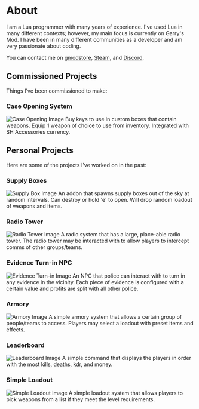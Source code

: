 # About

I am a Lua programmer with many years of experience. I've used Lua in many different contexts; however, my main focus is currently on Garry's Mod. I have been in many different communities as a developer and am very passionate about coding.

You can contact me on [gmodstore](https://www.gmodstore.com/users/coravon), [Steam](https://steamcommunity.com/id/Emm4ly/), and [Discord](https://discordapp.com/users/220041054995349505).

## Commissioned Projects

Things I've been commissioned to make:

### Case Opening System
![Case Opening Image](https://i.imgur.com/BkIqbWp.png)
Buy keys to use in custom boxes that contain weapons. Equip 1 weapon of choice to use from inventory. Integrated with SH Accessories currency.

## Personal Projects

Here are some of the projects I've worked on in the past:

### Supply Boxes
![Supply Box Image](https://i.imgur.com/YUPcMgd.png)
An addon that spawns supply boxes out of the sky at random intervals. Can destroy or hold 'e' to open. Will drop random loadout of weapons and items.

### Radio Tower
![Radio Tower Image](https://i.imgur.com/VKg3xgn.png)
A radio system that has a large, place-able radio tower. The radio tower may be interacted with to allow players to intercept comms of other groups/teams.

### Evidence Turn-in NPC
![Evidence Turn-in Image](https://i.imgur.com/4tUsfpj.png)
An NPC that police can interact with to turn in any evidence in the vicinity. Each piece of evidence is configured with a certain value and profits are split with all other police.

### Armory
![Armory Image](https://i.imgur.com/shPFepT.png)
A simple armory system that allows a certain group of people/teams to access. Players may select a loadout with preset items and effects.

### Leaderboard
![Leaderboard Image](https://i.imgur.com/KYa6ZXd.png)
A simple command that displays the players in order with the most kills, deaths, kdr, and money.

### Simple Loadout
![Simple Loadout Image](https://i.imgur.com/BHQTiNz.png)
A simple loadout system that allows players to pick weapons from a list if they meet the level requirements.
